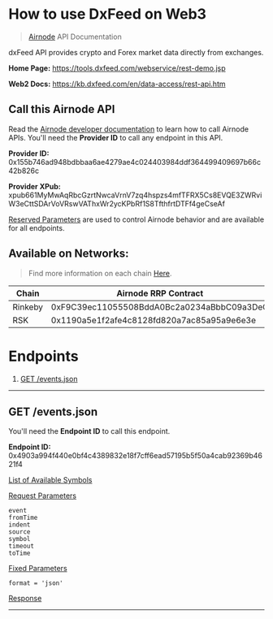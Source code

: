 # How to use DxFeed on Web3

> [Airnode](https://api3.org/airnode) API Documentation

dxFeed API provides crypto and Forex market data directly from exchanges.

**Home Page:** https://tools.dxfeed.com/webservice/rest-demo.jsp 

**Web2 Docs:** https://kb.dxfeed.com/en/data-access/rest-api.htm


## Call this Airnode API

Read the [Airnode developer documentation](https://docs.api3.org/d/call-an-airnode) to learn how to call Airnode APIs. You'll need the **Provider ID** to call any endpoint in this API.

**Provider ID:** 0x155b746ad948bdbbaa6ae4279ae4c024403984ddf364499409697b66c42b826c

**Provider XPub:** xpub661MyMwAqRbcGzrtNwcaVrnV7zq4hspzs4mfTFRX5Cs8EVQE3ZWRviW3eCttSDArVoVRswVAThxWr2ycKPbRf1S8TfthfrtDTFf4geCseAf

[Reserved Parameters](https://docs.api3.org/r/reserved-parameters) are used to control Airnode behavior and are available for all endpoints.

## Available on Networks:

> Find more information on each chain [Here](https://ethereum.org/en/developers/docs/networks/).

| Chain   | Airnode RRP Contract                       |
| ------- | ------------------------------------------ |
| Rinkeby | 0xF9C39ec11055508BddA0Bc2a0234aBbbC09a3DeC |
| RSK     | 0x1190a5e1f2afe4c8128fd820a7ac85a95a9e6e3e |

# Endpoints

1. [GET /events.json](#0x4903a994f440e0bf4c4389832e18f7cff6ead57195b5f50a4cab92369b4621f4)

---

## GET /events.json <a name="0x4903a994f440e0bf4c4389832e18f7cff6ead57195b5f50a4cab92369b4621f4"></a>

You'll need the **Endpoint ID** to call this endpoint.

**Endpoint ID:** 0x4903a994f440e0bf4c4389832e18f7cff6ead57195b5f50a4cab92369b4621f4


[List of Available Symbols](https://downloads.dxfeed.com/specifications/symbols.txt)

[Request Parameters](https://docs.api3.org/airnode/pre-alpha/protocols/request-response/request.html#request-parameters)

````solidity
event		
fromTime		
indent		
source		
symbol		
timeout		
toTime		
````

[Fixed Parameters](https://docs.api3.org/pre-alpha/airnode/specifications/ois.html#_5-3-fixedoperationparameters)


````solidity
format = 'json'
````

[Response](https://docs.api3.org/pre-alpha/airnode/specifications/reserved-parameters.html#path)

---
